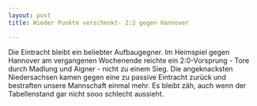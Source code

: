 ```yaml
---
layout: post
title: Wieder Punkte verschenkt- 2:2 gegen Hannover

---
```


Die Eintracht bleibt ein beliebter Aufbaugegner. Im Heimspiel gegen Hannover am vergangenen Wochenende reichte ein 2:0-Vorsprung - Tore durch Madlung und Aigner - nicht zu einem Sieg. Die angeknacksten Niedersachsen kamen gegen eine zu passive Eintracht zurück und bestraften unsere Mannschaft einmal mehr. Es bleibt zäh, auch wenn der Tabellenstand gar nicht sooo schlecht aussieht. 


